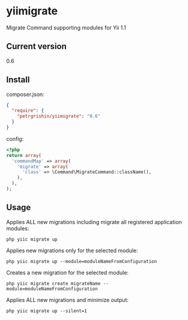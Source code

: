 yiimigrate
==========

Migrate Command supporting modules for Yii 1.1

Current version
---------------
0.6

Install 
-------

composer.json:
```json
{
  "require": {
    "petrgrishin/yiimigrate": "0.6"
  }
}
```

config:
```php
<?php
return array(
  'commandMap' => array(
    'migrate' => array(
      'class' => \Command\MigrateCommand::className(),
    ),
  ),
);
```

Usage
-----

Applies ALL new migrations including migrate all registered application modules:
```
php yiic migrate up
```

Applies new migrations only for the selected module:
```
php yiic migrate up --module=moduleNameFromConfiguration
```

Creates a new migration for the selected module:
```
php yiic migrate create migrateName --module=moduleNameFromConfiguration
```

Applies ALL new migrations and minimize output:
```
php yiic migrate up --silent=1
```
